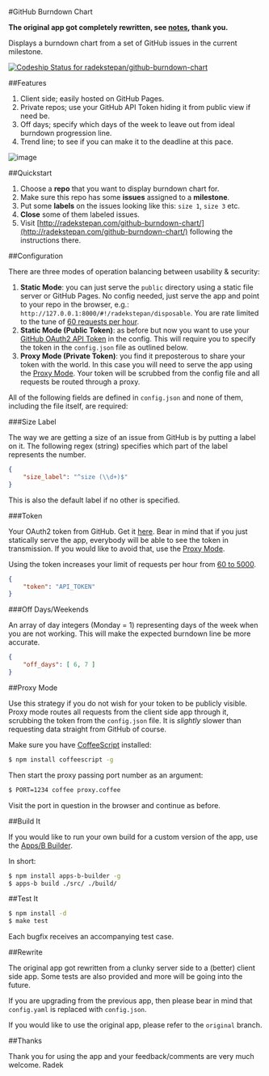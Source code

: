 #GitHub Burndown Chart

**The original app got completely rewritten, see [notes](#rewrite), thank you.**

Displays a burndown chart from a set of GitHub issues in the current milestone.

[ ![Codeship Status for radekstepan/github-burndown-chart](https://www.codeship.io/projects/d69f4420-e5b0-0130-bbae-1632ddfb80f8/status?branch=rework)](https://www.codeship.io/projects/5855)

##Features

1. Client side; easily hosted on GitHub Pages.
1. Private repos; use your GitHub API Token hiding it from public view if need be.
1. Off days; specify which days of the week to leave out from ideal burndown progression line.
1. Trend line; to see if you can make it to the deadline at this pace.

![image](https://raw.github.com/radekstepan/github-burndown-chart/master/example.png)

##Quickstart

1. Choose a **repo** that you want to display burndown chart for.
1. Make sure this repo has some **issues** assigned to a **milestone**.
1. Put some **labels** on the issues looking like this: `size 1`, `size 3` etc.
1. **Close** some of them labeled issues.
1. Visit [http://radekstepan.com/github-burndown-chart/](http://radekstepan.com/github-burndown-chart/) following the instructions there.

##Configuration

There are three modes of operation balancing between usability & security:

1. **Static Mode**: you can just serve the `public` directory using a static file server or GitHub Pages. No config needed, just serve the app and point to your repo in the browser, e.g.: `http://127.0.0.1:8000/#!/radekstepan/disposable`. You are rate limited to the tune of [60 requests per hour](http://developer.github.com/v3/#rate-limiting).
1. **Static Mode (Public Token)**: as before but now you want to use your [GitHub OAuth2 API Token](http://developer.github.com/v3/#authentication) in the config. This will require you to specify the token in the `config.json` file as outlined below.
1. **Proxy Mode (Private Token)**: you find it preposterous to share your token with the world. In this case you will need to serve the app using the [Proxy Mode](#proxy-mode). Your token will be scrubbed from the config file and all requests be routed through a proxy.

All of the following fields are defined in `config.json` and none of them, including the file itself, are required:

###Size Label

The way we are getting a size of an issue from GitHub is by putting a label on it. The following regex (string) specifies which part of the label represents the number.

```json
{
    "size_label": "^size (\\d+)$"
}
```

This is also the default label if no other is specified.

###Token

Your OAuth2 token from GitHub. Get it [here](https://github.com/settings/applications). Bear in mind that if you just statically serve the app, everybody will be able to see the token in transmission. If you would like to avoid that, use the [Proxy Mode](#proxy-mode).

Using the token increases your limit of requests per hour from [60 to 5000](http://developer.github.com/v3/#rate-limiting).

```json
{
    "token": "API_TOKEN"
}
```

###Off Days/Weekends

An array of day integers (Monday = 1) representing days of the week when you are not working. This will make the expected burndown line be more accurate.

```json
{
    "off_days": [ 6, 7 ]
}
```

##Proxy Mode

Use this strategy if you do not wish for your token to be publicly visible. Proxy mode routes all requests from the client side app through it, scrubbing the token from the `config.json` file. It is *slightly* slower than requesting data straight from GitHub of course.

Make sure you have [CoffeeScript](http://coffeescript.org/) installed:

```bash
$ npm install coffeescript -g
```

Then start the proxy passing port number as an argument:

```bash
$ PORT=1234 coffee proxy.coffee
```

Visit the port in question in the browser and continue as before.

##Build It

If you would like to run your own build for a custom version of the app, use the [Apps/B Builder](https://github.com/intermine/apps-b-builder).

In short:

```bash
$ npm install apps-b-builder -g
$ apps-b build ./src/ ./build/
```

##Test It

```bash
$ npm install -d
$ make test
```

Each bugfix receives an accompanying test case.

##Rewrite

The original app got rewritten from a clunky server side to a (better) client side app. Some tests are also provided and more will be going into the future.

If you are upgrading from the previous app, then please bear in mind that `config.yaml` is replaced with `config.json`.

If you would like to use the original app, please refer to the `original` branch.

##Thanks

Thank you for using the app and your feedback/comments are very much welcome. Radek